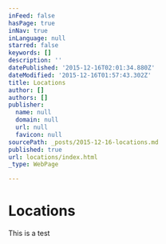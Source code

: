 ```yaml
---
inFeed: false
hasPage: true
inNav: true
inLanguage: null
starred: false
keywords: []
description: ''
datePublished: '2015-12-16T02:01:34.880Z'
dateModified: '2015-12-16T01:57:43.302Z'
title: Locations
author: []
authors: []
publisher:
  name: null
  domain: null
  url: null
  favicon: null
sourcePath: _posts/2015-12-16-locations.md
published: true
url: locations/index.html
_type: WebPage

---
```

# Locations

This is a test